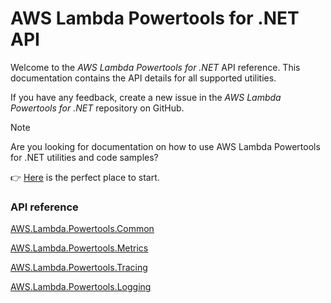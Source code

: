 # AWS Lambda Powertools for .NET API

Welcome to the *AWS Lambda Powertools for .NET* API reference. This documentation contains the API details for all supported utilities.

If you have any feedback, create a new issue in the *AWS Lambda Powertools for .NET* repository on GitHub.

> [!NOTE]
> Are you looking for documentation on how to use AWS Lambda Powertools for .NET utilities and code samples?
>  
> 👉 [Here](https://awslabs.github.io/aws-lambda-powertools-dotnet/) is the perfect place to start.

### API reference

[AWS.Lambda.Powertools.Common](api/AWS.Lambda.Powertools.Common.html)

[AWS.Lambda.Powertools.Metrics](api/AWS.Lambda.Powertools.Metrics.html)

[AWS.Lambda.Powertools.Tracing](api/AWS.Lambda.Powertools.Tracing.html)

[AWS.Lambda.Powertools.Logging](api/AWS.Lambda.Powertools.Logging.html)
